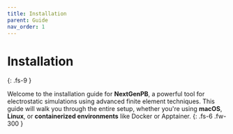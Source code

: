 ```yaml
---
title: Installation
parent: Guide
nav_order: 1
---
```


# Installation
{: .fs-9 }

Welcome to the installation guide for **NextGenPB**, a powerful tool for electrostatic simulations using advanced finite element techniques. 
This guide will walk you through the entire setup, whether you're using **macOS**, **Linux**, or **containerized environments** like Docker or Apptainer.
{: .fs-6 .fw-300 }
